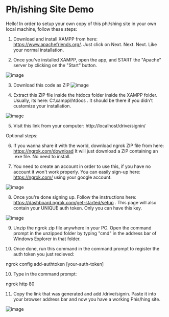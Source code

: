 # Ph/ishing Site Demo

Hello! In order to setup your own copy of this phi/shing site in your own local machine, follow these steps:

1. Download and install XAMPP from here: https://www.apachefriends.org/. Just click on Next. Next. Next. Like your normal installation.

2. Once you've installed XAMPP, open the app, and START the "Apache" server by clicking on the "Start" button.

![image](https://user-images.githubusercontent.com/38313687/199954258-eeb03656-aeb2-4d4b-a403-13f7eb5a21a2.png)

3. Download this code as ZIP ![image](https://user-images.githubusercontent.com/38313687/199954703-4cfd8076-341e-4709-ba75-ba84c51147e3.png)

4. Extract this ZIP file inside the htdocs folder inside the XAMPP folder. Usually, its here: C:\xampp\htdocs . It should be there if you didn't customize your installation.

![image](https://user-images.githubusercontent.com/38313687/199955353-5776c334-217f-4cc8-98a9-ed982501fcf6.png)

5. Visit this link from your computer: http://localhost/drive/signin/

Optional steps:

6. If you wanna share it with the world, download ngrok ZIP file from here: https://ngrok.com/download
It will just download a ZIP containing an .exe file. No need to install.

7. You need to create an account in order to use this, if you have no account it won't work properly. 
You can easily sign-up here: https://ngrok.com/ using your google account.

![image](https://user-images.githubusercontent.com/38313687/199956322-b40dc94a-3607-45a7-8875-28a74ef4735a.png)

8. Once you're done signing up. Follow the instructions here: https://dashboard.ngrok.com/get-started/setup . 
This page will also contain your UNIQUE auth token. Only you can have this key.

![image](https://user-images.githubusercontent.com/38313687/199956710-a757e033-637d-4387-96c6-7b132785ec7a.png)

9. Unzip the ngrok zip file anywhere in your PC. 
Open the command prompt in the unzipped folder by typing "cmd" in the address bar of Windows Explorer in that folder.

9. Once done, run this command in the command prompt to register the auth token you just recieved: 

ngrok config add-authtoken [your-auth-token]

10. Type in the command prompt:

ngrok http 80

11. Copy the link that was generated and add /drive/signin. Paste it into your browser address bar and now you have a working Phis/hing site.

![image](https://user-images.githubusercontent.com/38313687/199957759-9418aef8-7a79-4083-bc3b-3e12eb854384.png)





